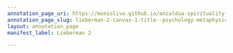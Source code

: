```yaml
---
annotation_page_uri: https://moniolivo.github.io/anzaldua-spirituality-recordings/annotations/lieberman-2-canvas-1-title--psychology-metaphysics-health---box--166.json
annotation_page_slug: lieberman-2-canvas-1-title--psychology-metaphysics-health---box--166
layout: annotation_page
manifest_label: Lieberman 2

---
```

